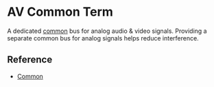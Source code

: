 # AV Common Term
A dedicated [common](../README.md) bus for analog audio & video signals.
Providing a separate common bus for analog signals helps reduce interference.

## Reference
* [Common](../README.md)
